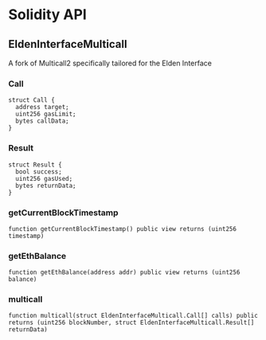 # Solidity API

## EldenInterfaceMulticall

A fork of Multicall2 specifically tailored for the Elden Interface

### Call

```solidity
struct Call {
  address target;
  uint256 gasLimit;
  bytes callData;
}
```

### Result

```solidity
struct Result {
  bool success;
  uint256 gasUsed;
  bytes returnData;
}
```

### getCurrentBlockTimestamp

```solidity
function getCurrentBlockTimestamp() public view returns (uint256 timestamp)
```

### getEthBalance

```solidity
function getEthBalance(address addr) public view returns (uint256 balance)
```

### multicall

```solidity
function multicall(struct EldenInterfaceMulticall.Call[] calls) public returns (uint256 blockNumber, struct EldenInterfaceMulticall.Result[] returnData)
```

